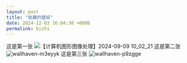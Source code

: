 ```yaml
---
layout: post
title: "收藏的壁纸"
date: 2024-12-03 16:04:30 +0800
permalink: bizhi
---
```

这是第一张
![【计算机图形图像处理】2024-09-09 10_02_21](https://github.com/user-attachments/assets/4a66f0bf-15fe-4484-b4fd-a08e371b4229)
这是第二张
![wallhaven-m3eyyk](https://github.com/user-attachments/assets/8a097f84-ba79-47d4-b738-d28aa2296f15)
这是第三张
![wallhaven-p9zgge](https://github.com/user-attachments/assets/ea8004d9-821d-41bc-838f-4a1b86fcf334)




